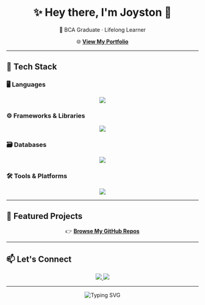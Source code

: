 <h1 align="center">✨ Hey there, I'm Joyston 👋</h1>
<p align="center">🚀 BCA Graduate · Lifelong Learner</p>

<p align="center">
  🌐 <a href="https://noviceprogrammer210.github.io/Portfolio/" target="_blank"><strong>View My Portfolio</strong></a>
</p>

---

## 🧰 Tech Stack

### 🖥️ Languages
<p align="center">
  <img src="https://skillicons.dev/icons?i=python,java,c,cs,php,js" />
</p>

### ⚙️ Frameworks & Libraries
<p align="center">
  <img src="https://skillicons.dev/icons?i=react,nodejs,django" />
</p>

### 🗃️ Databases
<p align="center">
  <img src="https://skillicons.dev/icons?i=mysql" />
</p>

### 🛠️ Tools & Platforms
<p align="center">
  <img src="https://skillicons.dev/icons?i=git,vscode,linux" />
</p>

---

## 📂 Featured Projects

<p align="center">
  👉 <a href="https://github.com/NoviceProgrammer210?tab=repositories" target="_blank"><strong>Browse My GitHub Repos</strong></a>
</p>

---

## 📫 Let's Connect

<p align="center">
  <a href="mailto:thanushpais2021@gmail.com" target="_blank">
    <img src="https://img.shields.io/badge/Email-EA4335?style=for-the-badge&logo=gmail&logoColor=white" />
  </a>
  <a href="https://www.linkedin.com/in/joyston-thanush-pais/" target="_blank">
    <img src="https://img.shields.io/badge/LinkedIn-0A66C2?style=for-the-badge&logo=linkedin&logoColor=white" />
  </a>
</p>

---

<p align="center">
  <img src="https://readme-typing-svg.herokuapp.com?font=Fira+Code&duration=3000&pause=1000&center=true&vCenter=true&width=435&lines=Check+out+my+Repository+😁;Thanks+for+visiting!+👋;Keep+Building+and+Exploring+💡;" alt="Typing SVG" />
</p>
